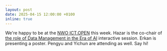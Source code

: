 ```yaml
---
layout: post
date: 2025-04-15 12:00:00 +0100
inline: true
---
```


We're happy to be at the [NWO ICT.OPEN](https://ictopen.nl/) this week. Hazar is the co-chair of [the role of Data Management in the Era of AI](https://ictopen.nl/the-role-of-data-management-in-the-era-of-ai) interactive session. Erkan is presenting a poster. Pengyu and Yichun are attending as well. Say hi!
